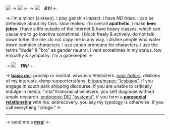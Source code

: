 ![](https://cdn.discordapp.com/attachments/852782813186490408/1106293049581113425/CDA39176-D3B3-4C79-8E9A-94CCBFC99499.gif)
-> ![](https://cdn.discordapp.com/attachments/852782813186490408/1151599923381424209/IMG_3348.gif) <-
-> ![](https://cdn.discordapp.com/attachments/852782813186490408/1096893936221556897/IMG_6807.gif)⠀ ***BYI*** <-

-> i'm a minor (sixteen). i play genshin impact.  i have *ND traits*. i can be defensive about my favs. slow replies. i'm overall **apathetic**. i make **~~kms~~ jokes**. i have a life outside of the internet & have heavy classes, which can cause me to go inactive sometimes. i block freely & actively. do not talk down to/belittle me. do not copy me in any way. i dislike people who water down complex characters. i use canon pronouns for characters. i use the terms "dude" & "bro" as gender neutral.  i vent sometimes in my status. low empathy & sympathy. i'm a gatekeeper. <-

-> ![](https://cdn.discordapp.com/attachments/852782813186490408/1096893935684681828/IMG_6806.gif) ⠀***DNI*** <-

-> **[basic dni](https://listography.com/dnis/do_not_interact_if___you_apply_the_basic_dni_criteria/4797817993)**. proship or neutral. wlw/mlm fetishizers. [*near haters*](https://natefilesv2.carrd.co/#aboutnear). dislikers of my interests. dsmp supporters/fans. [bi/pan/mspec "lesbians"](https://bipanlesbian.carrd.co/). if you engage in south park shipping discourse. if you are unable to critically indulge in media. "rcta"/transracial believers. you self diagnose without ample research. [endogenic DID "systems"](https://why-endos-are-bad.carrd.co/). if you form a [**parasocial relationship**](https://www.findapsychologist.org/parasocial-relationships-the-nature-of-celebrity-fascinations/#:~:text=Parasocial%20relationships%20are%20one%2Dsided,sports%20teams%20or%20television%20stars.) with me. antirecovery. you say my typology is otherwise. if you call everything "cringe." <-

***

-> send me a [**msg**](https://interrupting.123guestbook.com/)! <-